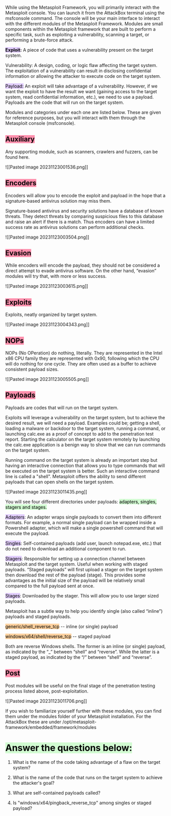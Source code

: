While using the Metasploit Framework, you will primarily interact with the Metasploit console. You can launch it from the AttackBox terminal using  the msfconsole command. The console will be your main interface to interact with the different modules of the Metasploit Framework. Modules are small components within the Metasploit framework that are built to perform a specific task, such as exploiting a vulnerability, scanning a target, or performing a brute-force attack. 

**<mark style="background: #D2B3FFA6;">Exploit</mark>:** A piece of code that uses a vulnerability present on the target system.

Vulnerability: A design, coding, or logic flaw affecting the target system. The exploitation of a vulnerability can result in disclosing confidential information or allowing the attacker to execute code on the target system.

<mark style="background: #D2B3FFA6;">Payload:</mark> An exploit will take advantage of a vulnerability. However, if we want the exploit to have the result we want (gaining access to the target system, read confidential information, etc.), we need to use a payload. Payloads are the code that will run on the target system.

Modules and categories under each one are listed below. These are given for reference purposes, but you will interact with them through the Metasploit console (msfconsole).

## <mark style="background: #FF5582A6;">Auxiliary</mark>
Any supporting module, such as scanners, crawlers and fuzzers, can be found here. 

![[Pasted image 20231123001536.png]]


## <mark style="background: #FF5582A6;">Encoders</mark>
Encoders will allow you to encode the exploit and payload in the hope that a signature-based antivirus solution may miss them.

Signature-based antivirus and security solutions have a database of known threats. They detect threats by comparing suspicious files to this database and raise an alert if there is a match. Thus encoders can have a limited success rate as antivirus solutions can perform additional checks.

![[Pasted image 20231123003504.png]]


## <mark style="background: #FF5582A6;">Evasion</mark>
While encoders will encode the payload, they should not be considered a direct attempt to evade antivirus software. On the other hand, “evasion” modules will try that, with more or less success.

![[Pasted image 20231123003615.png]]


## <mark style="background: #FF5582A6;">Exploits</mark>
Exploits, neatly organized by target system.

![[Pasted image 20231123004343.png]]


## <mark style="background: #FF5582A6;">NOPs</mark>
NOPs (No OPeration) do nothing, literally. They are represented in the Intel x86 CPU family they are represented with 0x90, following which the CPU will do nothing for one cycle. They are often used as a buffer to achieve consistent payload sizes.

![[Pasted image 20231123005505.png]]


## <mark style="background: #FF5582A6;">Payloads</mark>
Payloads are codes that will run on the target system.

Exploits will leverage a vulnerability on the target system, but to achieve the desired result, we will need a payload. Examples could be; getting a shell, loading a malware or backdoor to the target system, running a command, or launching calc.exe as a proof of concept to add to the penetration test report. Starting the calculator on the target system remotely by launching the calc.exe application is a benign way to show that we can run commands on the target system.

Running command on the target system is already an important step but having an interactive connection that allows you to type commands that will be executed on the target system is better. Such an interactive command line is called a "shell". Metasploit offers the ability to send different payloads that can open shells on the target system. 

![[Pasted image 20231123011435.png]]

You will see four different directories under payloads: <mark style="background: #BBFABBA6;">adapters, singles, stagers and stages.</mark>

<mark style="background: #D2B3FFA6;">Adapters</mark>: An adapter wraps single payloads to convert them into different formats. For example, a normal single payload can be wrapped inside a Powershell adapter, which will make a single powershell command that will execute the payload.

<mark style="background: #D2B3FFA6;">Singles</mark>: Self-contained payloads (add user, launch notepad.exe, etc.) that do not need to download an additional component to run.

<mark style="background: #D2B3FFA6;">Stagers</mark>: Responsible for setting up a connection channel between Metasploit and the target system. Useful when working with staged payloads. “Staged payloads” will first upload a stager on the target system then download the rest of the payload (stage). This provides some advantages as the initial size of the payload will be relatively small compared to the full payload sent at once.

<mark style="background: #D2B3FFA6;">Stages</mark>: Downloaded by the stager. This will allow you to use larger sized payloads.

Metasploit has a subtle way to help you identify single (also called “inline”) payloads and staged payloads.

<mark style="background: #FFB86CA6;">generic/shell_reverse_tcp</mark> -- inline (or single) payload

<mark style="background: #FFB86CA6;">windows/x64/shell/reverse_tcp</mark> -- staged payload

Both are reverse Windows shells. The former is an inline (or single) payload, as indicated by the “_” between “shell” and “reverse”. While the latter is a staged payload, as indicated by the “/” between “shell” and “reverse”.


## <mark style="background: #FF5582A6;">Post </mark>
Post modules will be useful on the final stage of the penetration testing process listed above, post-exploitation.

![[Pasted image 20231123011706.png]]

If you wish to familiarize yourself further with these modules, you can find them under the modules folder of your Metasploit installation. For the AttackBox these are under /opt/metasploit-framework/embedded/framework/modules

# <mark style="background: #BBFABBA6;">Answer the questions below:</mark>

1. What is the name of the code taking advantage of a flaw on the target system?

2. What is the name of the code that runs on the target system to achieve the attacker's goal?

3. What are self-contained payloads called?

4. Is "windows/x64/pingback_reverse_tcp" among singles or staged payload?
